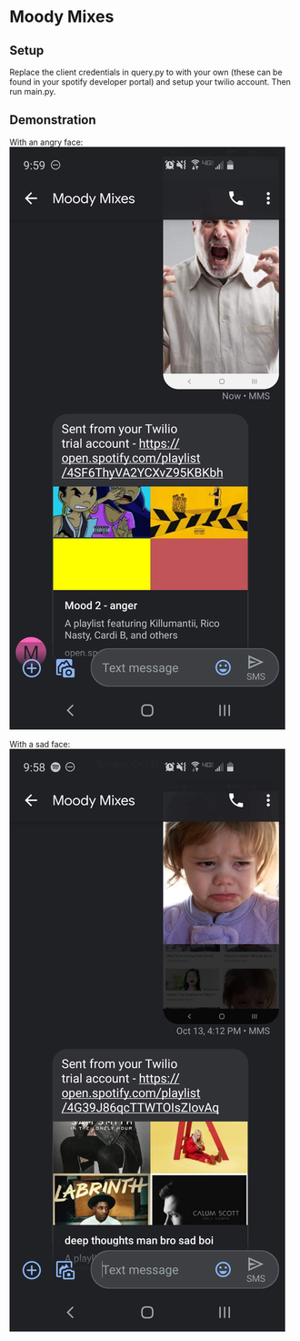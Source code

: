# Moody Mixes

## Setup 
Replace the client credentials in query.py to with your own (these can be found in your spotify developer portal) and setup your twilio 
account. Then run main.py. 

## Demonstration

With an angry face:
![Screenshot](anger.jpg)

With a sad face:
![Screenshot](sad.jpg)
